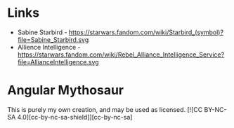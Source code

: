 # Links
- Sabine Starbird - https://starwars.fandom.com/wiki/Starbird_(symbol)?file=Sabine_Starbird.svg
- Allience Intelligence - https://starwars.fandom.com/wiki/Rebel_Alliance_Intelligence_Service?file=AllianceIntelligence.svg

# Angular Mythosaur
This is purely my own creation, and may be used as licensed.
[![CC BY-NC-SA 4.0][cc-by-nc-sa-shield]][cc-by-nc-sa]

